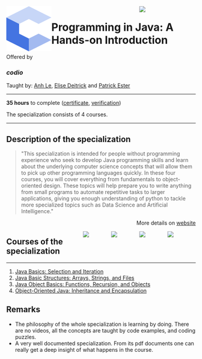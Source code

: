 <a href="https://www.coursera.org/specializations/hands-on-java">
  <img src="/img/Programming_in_Java_A_Hands-on_Introduction_Specialization_logo.avif" width="150" align="right">
</a>

<img src="/img/codio_logo.svg" width="120" height="120" align="left">

# Programming in Java: A Hands-on Introduction

Offered by 
### *codio*

Taught by: [Anh Le](https://www.coursera.org/instructor/ale), 
[Elise Deitrick](https://www.coursera.org/instructor/edeitrick) and
[Patrick Ester](https://www.coursera.org/instructor/~80011875)

---

**35 hours** to complete ([certificate](./Coursera_Certification_Programming_in_Java_A_Hands-on_Introduction_Specialization.pdf), [verification](https://coursera.org/verify/specialization/FBSNRGGQK32N))

The specialization consists of 4 courses. 

---

## Description of the specialization

>"This specialization is intended for people without programming experience who seek to develop Java programming skills and learn about the underlying computer science concepts that will allow them to pick up other programming languages quickly. In these four courses, you will cover everything from fundamentals to object-oriented design. These topics will help prepare you to write anything from small programs to automate repetitive tasks to larger applications, giving you enough understanding of python to tackle more specialized topics such as Data Science and Artificial Intelligence."

<p align="right">More details on <a href="https://www.coursera.org/specializations/hands-on-java">website</a></p>

<a href="https://www.coursera.org/learn/object-oriented-java-inheritance-and-encapsulation">
  <img src="/img/Object_Oriented_Java_Inheritance_and_Encapsulation_logo.avif" width="75" align="right">
</a>
<a href="https://www.coursera.org/learn/java-object-basics">
  <img src="/img/Java_Object_Basics_Functions,_Recursion,_and_Objects_logo.avif" width="75" align="right">
</a>
<a href="https://www.coursera.org/learn/java-basic-structures-arrays-strings-and-files">
  <img src="/img/Java_Basic_Structures_Arrays,_Strings,_and_Files_logo.avif" width="75" align="right">
</a>
<a href="https://www.coursera.org/learn/codio-java-basics">
  <img src="/img/Java_Basics_Selection_and_Iteration_logo.avif" width="75" align="right">
</a>

## Courses of the specialization

---

1. [Java Basics: Selection and Iteration](./Java%20Basics:%20Selection%20and%20Iteration)
2. [Java Basic Structures: Arrays, Strings, and Files](./Java%20Basic%20Structures:%20Arrays,%20Strings,%20and%20Files)
3. [Java Object Basics: Functions, Recursion, and Objects](./Java%20ObjectBasics:%20Functions,%20Recursion,%20and%20Objects)
4. [Object-Oriented Java: Inheritance and Encapsulation](./Object-Oriented%20Java:%20Inheritance%20and%20Encapsulation)

## Remarks
- The philosophy of the whole specialization is learning by doing. There are no videos, all the concepts are taught by code examples, and coding puzzles. 
- A very well documented specialization. From its pdf documents one can really get a deep insight of what happens in the course. 
